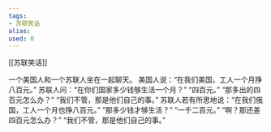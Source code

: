```yaml
---
tags: 
- 苏联笑话 
alias:
used: 0
---
```

[[苏联笑话]]

一个美国人和一个苏联人坐在一起聊天。
美国人说：“在我们美国，工人一个月挣八百元。”
苏联人问：“在你们国家多少钱够生活一个月？”
“四百元。”
“那多出的四百元怎么办？”
“我们不管，那是他们自己的事。”
苏联人若有所思地说：“在我们俄国，工人一个月也挣八百元。”
“那多少钱才够生活？”
“一千二百元。”
“啊？那还差四百元怎么办？”
“我们不管，那是他们自己的事。” 


